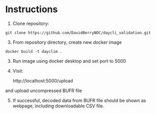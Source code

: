 Instructions 
============

1) Clone repository:
```
git clone https://github.com/DavidBerryNOC/daycli_validation.git
```
3) From repository directory, create new docker image
```
docker build -t dayclim .
```
3) Run image using docker desktop and set port to 5000
4) Visit:

    http://localhost:5000/upload

and upload uncompressed BUFR file

5) If successful, decoded data from BUFR file should be shown as webpage,
including downloadable CSV file. 